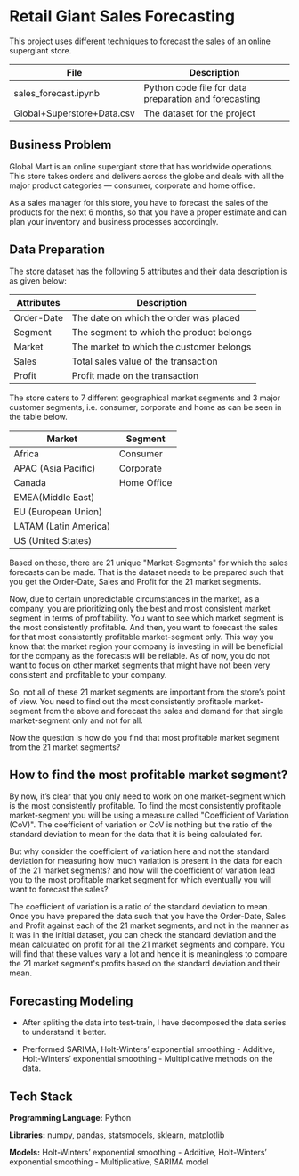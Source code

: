 
# Retail Giant Sales Forecasting

This project uses different techniques to forecast the sales of an online supergiant store.

File  | Description
------------- | -------------
sales_forecast.ipynb  | Python code file for data preparation and forecasting
Global+Superstore+Data.csv  | The dataset for the project



## Business Problem

Global Mart is an online supergiant store that has worldwide operations. This store takes orders and delivers across the globe and deals with all the major product categories — consumer, corporate and home office.

 

As a sales manager for this store, you have to forecast the sales of the products for the next 6 months, so that you have a proper estimate and can plan your inventory and business processes accordingly.
## Data Preparation

The store dataset has the following 5 attributes and their data description is as given below:

Attributes  | Description
------------- | -------------
Order-Date  | The date on which the order was placed
Segment  | The segment to which the product belongs
Market  | The market to which the customer belongs
Sales	| Total sales value of the transaction
Profit	| Profit made on the transaction


The store caters to 7 different geographical market segments and 3 major customer segments, i.e. consumer, corporate and home as can be seen in the table below.

Market  | Segment
------------- | -------------
Africa	| Consumer
APAC (Asia Pacific)	| Corporate
Canada|	Home Office
EMEA(Middle East)	|    
EU (European Union)	 |
LATAM (Latin America) |	 
US (United States)	|  

Based on these, there are 21 unique "Market-Segments" for which the sales forecasts can be made. That is the dataset needs to be prepared such that you get the Order-Date, Sales and Profit for the 21 market segments.

Now, due to certain unpredictable circumstances in the market, as a company, you are prioritizing only the best and most consistent market segment in terms of profitability. You want to see which market segment is the most consistently profitable. And then, you want to forecast the sales for that most consistently profitable market-segment only. This way you know that the market region your company is investing in will be beneficial for the company as the forecasts will be reliable. As of now, you do not want to focus on other market segments that might have not been very consistent and profitable to your company.

 

So, not all of these 21 market segments are important from the store’s point of view. You need to find out the most consistently profitable market-segment from the above and forecast the sales and demand for that single market-segment only and not for all.

 

Now the question is how do you find that most profitable market segment from the 21 market segments?
## How to find the most profitable market segment?

By now, it’s clear that you only need to work on one market-segment which is the most consistently profitable. To find the most consistently profitable market-segment you will be using a measure called "Coefficient of Variation (CoV)". The coefficient of variation or CoV is nothing but the ratio of the standard deviation to mean for the data that it is being calculated for.

 

But why consider the coefficient of variation here and not the standard deviation for measuring how much variation is present in the data for each of the 21 market segments? and how will the coefficient of variation lead you to the most profitable market segment for which eventually you will want to forecast the sales?

 

The coefficient of variation is a ratio of the standard deviation to mean. Once you have prepared the data such that you have the Order-Date, Sales and Profit against each of the 21 market segments, and not in the manner as it was in the initial dataset, you can check the standard deviation and the mean calculated on profit for all the 21 market segments and compare. You will find that these values vary a lot and hence it is meaningless to compare the 21 market segment's profits based on the standard deviation and their mean.
## Forecasting Modeling

* After spliting the data into test-train, I have decomposed the data series to understand it better. 

* Prerformed SARIMA, Holt-Winters’ exponential smoothing - Additive, Holt-Winters’ exponential smoothing - Multiplicative methods on the data.
## Tech Stack

**Programming Language:** Python 

**Libraries:** numpy, pandas, statsmodels, sklearn, matplotlib

**Models:** Holt-Winters’ exponential smoothing - Additive, Holt-Winters’ exponential smoothing - Multiplicative, SARIMA model

